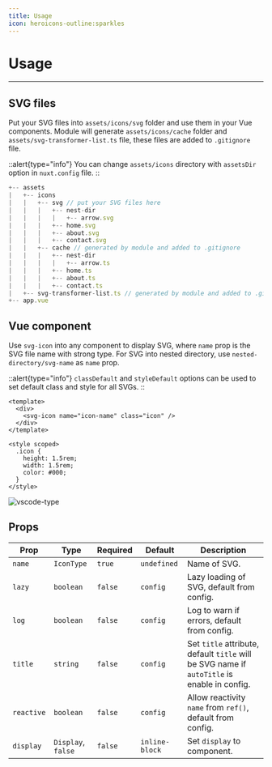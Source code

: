 ```yaml
---
title: Usage
icon: heroicons-outline:sparkles
---
```


# Usage

---

## SVG files

Put your SVG files into `assets/icons/svg` folder and use them in your Vue components. Module will generate `assets/icons/cache` folder and `assets/svg-transformer-list.ts` file, these files are added to `.gitignore` file.

::alert{type="info"}
You can change `assets/icons` directory with `assetsDir` option in `nuxt.config` file.
::

```js
+-- assets
|   +-- icons
|   |   +-- svg // put your SVG files here
|   |   |   +-- nest-dir
|   |   |   |   +-- arrow.svg
|   |   |   +-- home.svg
|   |   |   +-- about.svg
|   |   |   +-- contact.svg
|   |   +-- cache // generated by module and added to .gitignore
|   |   |   +-- nest-dir
|   |   |   |   +-- arrow.ts
|   |   |   +-- home.ts
|   |   |   +-- about.ts
|   |   |   +-- contact.ts
|   +-- svg-transformer-list.ts // generated by module and added to .gitignore
+-- app.vue
```

## Vue component

Use `svg-icon` into any component to display SVG, where `name` prop is the SVG file name with strong type. For SVG into nested directory, use `nested-directory/svg-name` as `name` prop.

::alert{type="info"}
`classDefault` and `styleDefault` options can be used to set default class and style for all SVGs.
::

```vue [components/SvgIcon.vue]
<template>
  <div>
    <svg-icon name="icon-name" class="icon" />
  </div>
</template>

<style scoped>
  .icon {
    height: 1.5rem;
    width: 1.5rem;
    color: #000;
  }
</style>
```

![vscode-type](/vscode-type.webp)

## Props

| **Prop**   | **Type**           | **Required** | **Default**    | **Description**                                                                             |
| ---------- | ------------------ | ------------ | -------------- | ------------------------------------------------------------------------------------------- |
| `name`     | `IconType`         | `true`       | `undefined`    | Name of SVG.                                                                                |
| `lazy`     | `boolean`          | `false`      | `config`       | Lazy loading of SVG, default from config.                                                   |
| `log`      | `boolean`          | `false`      | `config`       | Log to warn if errors, default from config.                                                 |
| `title`    | `string`           | `false`      | `config`       | Set `title` attribute, default `title` will be SVG name if `autoTitle` is enable in config. |
| `reactive` | `boolean`          | `false`      | `config`       | Allow reactivity `name` from `ref()`, default from config.                                  |
| `display`  | `Display`, `false` | `false`      | `inline-block` | Set `display` to component.                                                                 |
